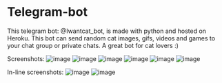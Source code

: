 # Telegram-bot


This telegram bot: @Iwantcat_bot, is made with python and hosted on Heroku. This bot can send random cat images, gifs, 
videos and games to your chat group or private chats. A great bot for cat lovers :)


Screenshots:
![image](https://user-images.githubusercontent.com/102540895/160996458-8ca9ba78-892d-4d5e-a3e8-3c005fd065f3.png)
![image](https://user-images.githubusercontent.com/102540895/160996490-ddbd5955-e0a1-4999-94b1-c5cddfa9a758.png)
![image](https://user-images.githubusercontent.com/102540895/160996519-717a049a-055a-4621-91d1-e2958fd4eda5.png)
![image](https://user-images.githubusercontent.com/102540895/160996550-92a3b7c3-a924-4f18-858f-2f08fb531b82.png)
![image](https://user-images.githubusercontent.com/102540895/160996588-7ba16037-7273-4695-955b-c9f09b59c688.png)
![image](https://user-images.githubusercontent.com/102540895/160996572-dfd9eae6-8e09-4d23-ac0f-d6edadc5eb64.png)




In-line screenshots:
![image](https://user-images.githubusercontent.com/102540895/160996619-8ee4a1ef-9225-403c-9974-7b8fb0ee68d5.png)
![image](https://user-images.githubusercontent.com/102540895/160998273-d526ea02-1f13-4646-aed0-a077141c9072.png)
